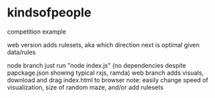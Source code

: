# kindsofpeople
competition example

web version adds rulesets, aka which direction next is optimal given data/rules

node branch just run "node index.js" (no dependencies despite papckage.json showing typical rxjs, ramda) 
web branch adds visuals, download and drag index.html to browser 
note: easily change speed of visualization, size of random maze, and/or add rulesets
